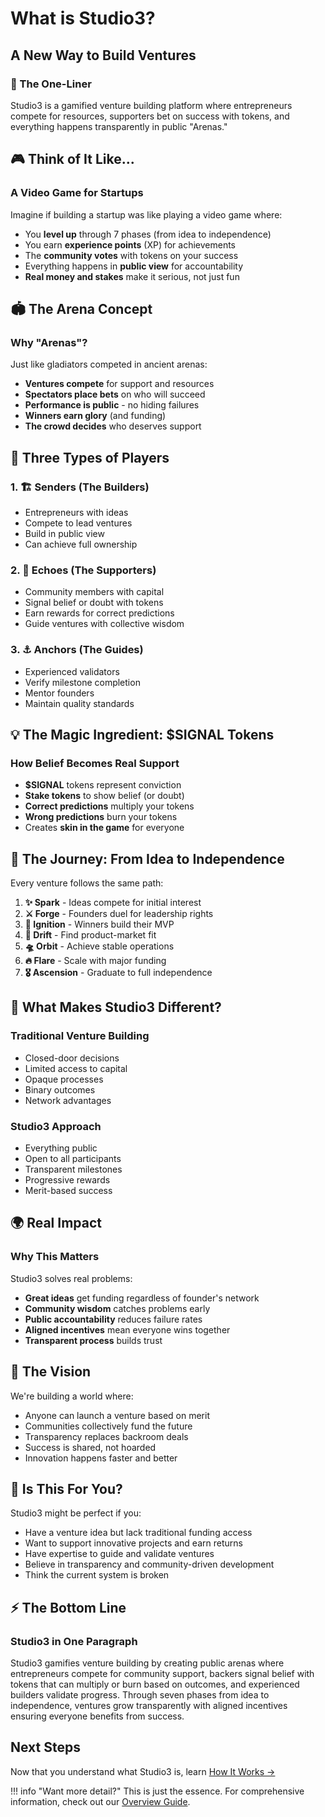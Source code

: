 # What is Studio3?

## A New Way to Build Ventures

<div class="arena-card" markdown="1">

<h3>🌟 The One-Liner</h3>

Studio3 is a gamified venture building platform where entrepreneurs compete for resources, supporters bet on success with tokens, and everything happens transparently in public "Arenas."

</div>

## 🎮 Think of It Like...

### A Video Game for Startups

Imagine if building a startup was like playing a video game where:

- You **level up** through 7 phases (from idea to independence)
- You earn **experience points** (XP) for achievements
- The **community votes** with tokens on your success
- Everything happens in **public view** for accountability
- **Real money and stakes** make it serious, not just fun

## 🏟️ The Arena Concept

<div class="arena-card" markdown="1">

<h3>Why "Arenas"?</h3>

Just like gladiators competed in ancient arenas:

- **Ventures compete** for support and resources
- **Spectators place bets** on who will succeed
- **Performance is public** - no hiding failures
- **Winners earn glory** (and funding)
- **The crowd decides** who deserves support

</div>

## 👥 Three Types of Players

### 1. 🏗️ Senders (The Builders)
- Entrepreneurs with ideas
- Compete to lead ventures
- Build in public view
- Can achieve full ownership

### 2. 📡 Echoes (The Supporters)
- Community members with capital
- Signal belief or doubt with tokens
- Earn rewards for correct predictions
- Guide ventures with collective wisdom

### 3. ⚓ Anchors (The Guides)
- Experienced validators
- Verify milestone completion
- Mentor founders
- Maintain quality standards

## 💡 The Magic Ingredient: $SIGNAL Tokens

<div class="arena-card" markdown="1">

<h3>How Belief Becomes Real Support</h3>

- **$SIGNAL** tokens represent conviction
- **Stake tokens** to show belief (or doubt)
- **Correct predictions** multiply your tokens
- **Wrong predictions** burn your tokens
- Creates **skin in the game** for everyone

</div>

## 🔄 The Journey: From Idea to Independence

Every venture follows the same path:

1. **✨ Spark** - Ideas compete for initial interest
2. **⚔️ Forge** - Founders duel for leadership rights
3. **🚀 Ignition** - Winners build their MVP
4. **🌊 Drift** - Find product-market fit
5. **🛸 Orbit** - Achieve stable operations
6. **🔥 Flare** - Scale with major funding
7. **🎖️ Ascension** - Graduate to full independence
## 🎯 What Makes Studio3 Different?

### Traditional Venture Building
- Closed-door decisions
- Limited access to capital
- Opaque processes
- Binary outcomes
- Network advantages

### Studio3 Approach
- Everything public
- Open to all participants
- Transparent milestones
- Progressive rewards
- Merit-based success

## 🌍 Real Impact

<div class="arena-card" markdown="1">

<h3>Why This Matters</h3>

Studio3 solves real problems:

- **Great ideas** get funding regardless of founder's network
- **Community wisdom** catches problems early
- **Public accountability** reduces failure rates
- **Aligned incentives** mean everyone wins together
- **Transparent process** builds trust

</div>

## 🚀 The Vision

We're building a world where:

- Anyone can launch a venture based on merit
- Communities collectively fund the future
- Transparency replaces backroom deals
- Success is shared, not hoarded
- Innovation happens faster and better

## 💭 Is This For You?

Studio3 might be perfect if you:

- Have a venture idea but lack traditional funding access
- Want to support innovative projects and earn returns
- Have expertise to guide and validate ventures
- Believe in transparency and community-driven development
- Think the current system is broken

## ⚡ The Bottom Line

<div class="arena-card" markdown="1">

<h3>Studio3 in One Paragraph</h3>

Studio3 gamifies venture building by creating public arenas where entrepreneurs compete for community support, backers signal belief with tokens that can multiply or burn based on outcomes, and experienced builders validate progress. Through seven phases from idea to independence, ventures grow transparently with aligned incentives ensuring everyone benefits from success.

</div>

## Next Steps

Now that you understand what Studio3 is, learn [How It Works →](how-it-works.md)

!!! info "Want more detail?"
    This is just the essence. For comprehensive information, check out our [Overview Guide](../overview-guide/index.md).